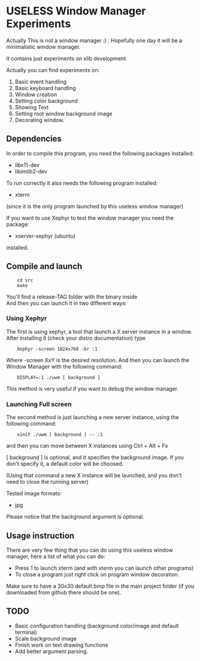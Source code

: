 USELESS Window Manager Experiments
==================================

Actually This is not a window manager :) . Hopefully one day it will be a minimalistic window manager.

It contains just experiments on xlib development. 

Actually you can find experiments on:

1. Basic event handling
2. Basic keyboard handling
3. Window creation
4. Setting color background
5. Showing Text
6. Setting root window background image
7. Decorating window.

Dependencies
------------
In order to compile this program, you need the following packages installed:

* libx11-dev
* libimlib2-dev

To run correctly it also needs the following program installed:

* xterm

(since it is the only program launched by this useless window manager)

If you want to use Xephyr to test the window manager you need the package: 

* xserver-xephyr (ubuntu) 

installed.

Compile and launch
------------------

```console
    cd src
    make
```

You'll find a release-TAG folder with the binary inside \
And then you can launch it in two different ways:

### Using Xephyr

The first is using xephyr,  a tool that launch a X server instance in a window. After installing it (check your distro documentation) type

```console
    Xephyr -screen 1024x768 -br :1
```

Where -screen XxY is the desired resolution. And then you can launch the Window Manager with the following command:

```console
    DISPLAY=:1 ./uwm [ background ]
```

This method is very useful if you want to debug the window manager.

### Launching Full screen

The second method is just launching a new server instance, using the following command:

```console
    xinit ./uwm [ background ] -- :1
```

and then you can move between X instances using Ctrl + Alt + Fx

[ background ] is optional, and it specifies the background image. If you don't specify it, a default color will be choosed.

(Using that command a new X instance will be launched, and you don't need to close the running server)

Tested image formats:

* jpg

Please notice that the background argument is optional. 

Usage instruction
-----------------
There are very few thing that you can do using this useless window manager, here a list of what you can do:

* Press 1 to launch xterm (and with xterm you can launch other programs)
* To close a program just right click on program window decoration.

Make sure to have a 30x30 default.bmp file in the main project folder (if you downloaded from github there should be one).

TODO
----

* Basic configuration handling (background color/image and default terminal)
* Scale background image
* Finish work on text drawing functions
* Add better argument parsing.
